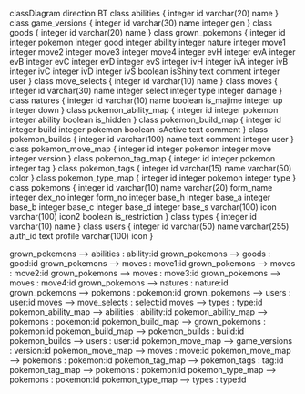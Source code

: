 classDiagram
direction BT
class abilities {
   integer id
   varchar(20) name
}
class game_versions {
   integer id
   varchar(30) name
   integer gen
}
class goods {
   integer id
   varchar(20) name
}
class grown_pokemons {
   integer id
   integer pokemon
   integer good
   integer ability
   integer nature
   integer move1
   integer move2
   integer move3
   integer move4
   integer evH
   integer evA
   integer evB
   integer evC
   integer evD
   integer evS
   integer ivH
   integer ivA
   integer ivB
   integer ivC
   integer ivD
   integer ivS
   boolean isShiny
   text comment
   integer user
}
class move_selects {
   integer id
   varchar(10) name
}
class moves {
   integer id
   varchar(30) name
   integer select
   integer type
   integer damage
}
class natures {
   integer id
   varchar(10) name
   boolean is_majime
   integer up
   integer down
}
class pokemon_ability_map {
   integer id
   integer pokemon
   integer ability
   boolean is_hidden
}
class pokemon_build_map {
   integer id
   integer build
   integer pokemon
   boolean isActive
   text comment
}
class pokemon_builds {
   integer id
   varchar(100) name
   text comment
   integer user
}
class pokemon_move_map {
   integer id
   integer pokemon
   integer move
   integer version
}
class pokemon_tag_map {
   integer id
   integer pokemon
   integer tag
}
class pokemon_tags {
   integer id
   varchar(15) name
   varchar(50) color
}
class pokemon_type_map {
   integer id
   integer pokemon
   integer type
}
class pokemons {
   integer id
   varchar(10) name
   varchar(20) form_name
   integer dex_no
   integer form_no
   integer base_h
   integer base_a
   integer base_b
   integer base_c
   integer base_d
   integer base_s
   varchar(100) icon
   varchar(100) icon2
   boolean is_restriction
}
class types {
   integer id
   varchar(10) name
}
class users {
   integer id
   varchar(50) name
   varchar(255) auth_id
   text profile
   varchar(100) icon
}

grown_pokemons  -->  abilities : ability:id
grown_pokemons  -->  goods : good:id
grown_pokemons  -->  moves : move1:id
grown_pokemons  -->  moves : move2:id
grown_pokemons  -->  moves : move3:id
grown_pokemons  -->  moves : move4:id
grown_pokemons  -->  natures : nature:id
grown_pokemons  -->  pokemons : pokemon:id
grown_pokemons  -->  users : user:id
moves  -->  move_selects : select:id
moves  -->  types : type:id
pokemon_ability_map  -->  abilities : ability:id
pokemon_ability_map  -->  pokemons : pokemon:id
pokemon_build_map  -->  grown_pokemons : pokemon:id
pokemon_build_map  -->  pokemon_builds : build:id
pokemon_builds  -->  users : user:id
pokemon_move_map  -->  game_versions : version:id
pokemon_move_map  -->  moves : move:id
pokemon_move_map  -->  pokemons : pokemon:id
pokemon_tag_map  -->  pokemon_tags : tag:id
pokemon_tag_map  -->  pokemons : pokemon:id
pokemon_type_map  -->  pokemons : pokemon:id
pokemon_type_map  -->  types : type:id

